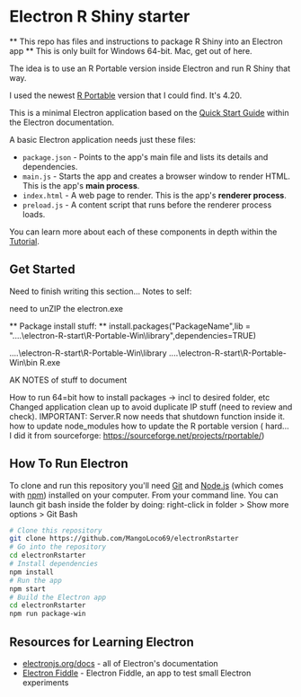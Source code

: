 # Electron R Shiny starter

** This repo has files and instructions to package R Shiny into an Electron app **
This is only built for Windows 64-bit. Mac, get out of here. 


The idea is to use an R Portable version inside Electron and run R Shiny that way.

I used the newest [R Portable](https://sourceforge.net/projects/rportable/) version that I could find. It's 4.20. 

This is a minimal Electron application based on the [Quick Start Guide](https://electronjs.org/docs/latest/tutorial/quick-start) within the Electron documentation.

A basic Electron application needs just these files:

- `package.json` - Points to the app's main file and lists its details and dependencies.
- `main.js` - Starts the app and creates a browser window to render HTML. This is the app's **main process**.
- `index.html` - A web page to render. This is the app's **renderer process**.
- `preload.js` - A content script that runs before the renderer process loads.

You can learn more about each of these components in depth within the [Tutorial](https://electronjs.org/docs/latest/tutorial/tutorial-prerequisites).

## Get Started
Need to finish writing this section... Notes to self:

need to unZIP the electron.exe

** Package install stuff: **
install.packages("PackageName",lib = "....\\electron-R-start\\R-Portable-Win\\library",dependencies=TRUE)

....\\electron-R-start\\R-Portable-Win\\library
....\\electron-R-start\\R-Portable-Win\\bin
R.exe


AK NOTES of stuff to document

How to run 64=bit
how to install packages -> incl to desired folder, etc 
Changed application clean up to avoid duplicate IP stuff (need to review and check). IMPORTANT: Server.R now needs that shutdown function inside it. 
how to update node_modules
how to update the R portable version ( hard... I did it from sourceforge: https://sourceforge.net/projects/rportable/)


## How To Run Electron

To clone and run this repository you'll need [Git](https://git-scm.com) and [Node.js](https://nodejs.org/en/download/) (which comes with [npm](http://npmjs.com)) installed on your computer. From your command line. You can launch git bash inside the folder by doing: right-click in folder > Show more options > Git Bash

```bash
# Clone this repository 
git clone https://github.com/MangoLoco69/electronRstarter
# Go into the repository
cd electronRstarter
# Install dependencies
npm install
# Run the app
npm start
# Build the Electron app 
cd electronRstarter
npm run package-win
```



## Resources for Learning Electron

- [electronjs.org/docs](https://electronjs.org/docs) - all of Electron's documentation
- [Electron Fiddle](https://electronjs.org/fiddle) - Electron Fiddle, an app to test small Electron experiments


